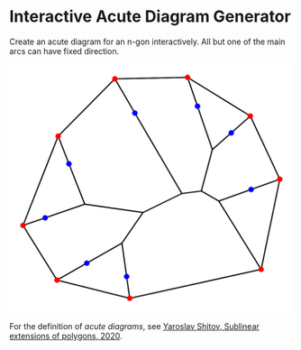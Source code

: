 # Interactive Acute Diagram Generator

Create an acute diagram for an n-gon interactively. All but one of the main arcs can have fixed direction.

![Example of an acute diagram generated with this tool](exports/export-1.svg)

For the definition of _acute diagrams_, see [Yaroslav Shitov, Sublinear extensions of polygons, 2020](https://arxiv.org/abs/1412.0728v2).
